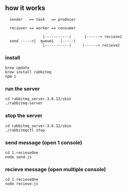 ## how it works
```
  sender   == task   == producer

  reciever == worker == consumer

	  	         |-----------|	    |------> recieve1
  send ----->|  queue1   |-----|
	  	         |-----------|     |------> recieve2
```

### install
    brew update
    brew install rabbitmq
    npm i

### run the server
	cd rabbitmq_server-3.6.12/sbin
	./rabbitmq-server

### stop the server
	cd rabbitmq_server-3.6.12/sbin
	./rabbitmqctl stop

### send message (open 1 console)
	cd 1.recieveOne
	node send.js

### recieve message (open multiple console)
	cd 1.recieveOne
	node recieve.js